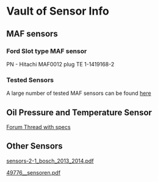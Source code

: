 # Vault of Sensor Info

## MAF sensors

### Ford Slot type MAF sensor
PN - Hitachi MAF0012
plug TE 1-1419168-2


### Tested Sensors
A large number of tested MAF sensors can be found [here](https://rusefi.com/forum/viewtopic.php?f=4&t=1726&p=36419)


## Oil Pressure and Temperature Sensor

[Forum Thread with specs](https://rusefi.com/forum/viewtopic.php?f=4&t=2044&p=41264)

## Other Sensors

[sensors-2-1_bosch_2013_2014.pdf](OEM-Docs/Bosch/sensors-2-1_bosch_2013_2014.pdf)

[49776__sensoren.pdf](OEM-Docs/Bosch/49776__sensoren.pdf)
